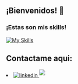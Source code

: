 ## ¡Bienvenidos! 👋

<div>
  <h3>¡Estas son mis skills!</h3>
</div>

[![My Skills](https://skillicons.dev/icons?i=java,js,html,css,mongodb,postgres,nodejs,react,nextjs,androidstudio,figma)](https://skillicons.dev)


## Contactame aqui:

<li>
<a href="https://ar.linkedin.com/in/laureano-torres-4872a7296?trk=people-guest_people_search-card" target="_blank">
<img src="https://img.shields.io/badge/linkedin:  LINKEDIN-%2300acee.svg?color=405DE6&style=for-the-badge&logo=linkedin&logoColor=white" alt=linkedin style="margin-bottom: 5px;"/>
</a>

<a href="mailto:vbim101@gmail.com" target="_blank">
<img src="https://img.shields.io/badge/gmail:  GMAIL-%23EA4335.svg?style=for-the-badge&logo=gmail&logoColor=white" t=mail style="margin-bottom: 5px;" />
</a>
</li>

